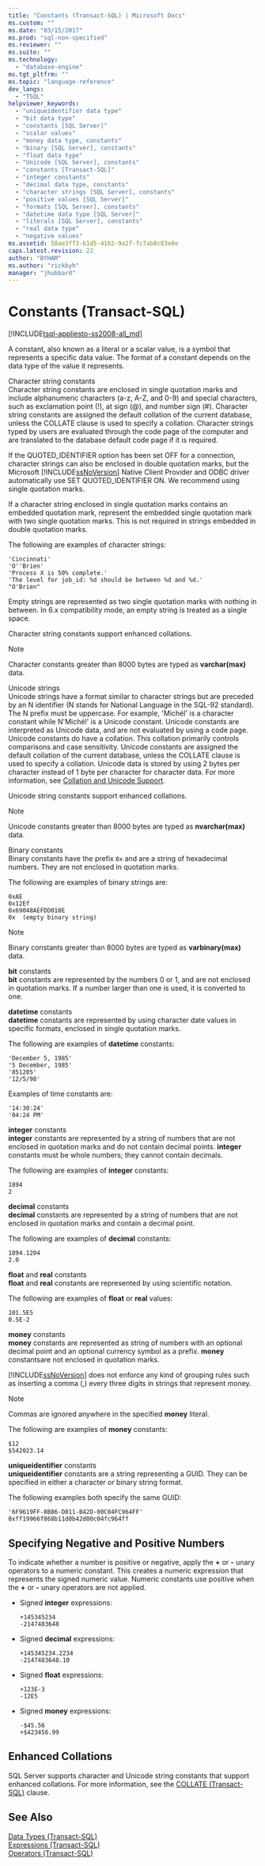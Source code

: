 ```yaml
---
title: "Constants (Transact-SQL) | Microsoft Docs"
ms.custom: ""
ms.date: "03/15/2017"
ms.prod: "sql-non-specified"
ms.reviewer: ""
ms.suite: ""
ms.technology: 
  - "database-engine"
ms.tgt_pltfrm: ""
ms.topic: "language-reference"
dev_langs: 
  - "TSQL"
helpviewer_keywords: 
  - "uniqueidentifier data type"
  - "bit data type"
  - "constants [SQL Server]"
  - "scalar values"
  - "money data type, constants"
  - "binary [SQL Server], constants"
  - "float data type"
  - "Unicode [SQL Server], constants"
  - "constants [Transact-SQL]"
  - "integer constants"
  - "decimal data type, constants"
  - "character strings [SQL Server], constants"
  - "positive values [SQL Server]"
  - "formats [SQL Server], constants"
  - "datetime data type [SQL Server]"
  - "literals [SQL Server], constants"
  - "real data type"
  - "negative values"
ms.assetid: 58ae3ff3-b1d5-41b2-9a2f-fc7ab8c83e0e
caps.latest.revision: 22
author: "BYHAM"
ms.author: "rickbyh"
manager: "jhubbard"
---
```

# Constants (Transact-SQL)
[!INCLUDE[tsql-appliesto-ss2008-all_md](../../includes/tsql-appliesto-ss2008-all-md.md)]

  A constant, also known as a literal or a scalar value, is a symbol that represents a specific data value. The format of a constant depends on the data type of the value it represents.  
  
 Character string constants  
 Character string constants are enclosed in single quotation marks and include alphanumeric characters (a-z, A-Z, and 0-9) and special characters, such as exclamation point (!), at sign (@), and number sign (#). Character string constants are assigned the default collation of the current database, unless the COLLATE clause is used to specify a collation. Character strings typed by users are evaluated through the code page of the computer and are translated to the database default code page if it is required.  
  
 If the QUOTED_IDENTIFIER option has been set OFF for a connection, character strings can also be enclosed in double quotation marks, but the Microsoft [!INCLUDE[ssNoVersion](../../includes/ssnoversion-md.md)] Native Client Provider and ODBC driver automatically use SET QUOTED_IDENTIFIER ON. We recommend using single quotation marks.  
  
 If a character string enclosed in single quotation marks contains an embedded quotation mark, represent the embedded single quotation mark with two single quotation marks. This is not required in strings embedded in double quotation marks.  
  
 The following are examples of character strings:  
  
```  
'Cincinnati'  
'O''Brien'  
'Process X is 50% complete.'  
'The level for job_id: %d should be between %d and %d.'  
"O'Brien"  
```  
  
 Empty strings are represented as two single quotation marks with nothing in between. In 6.x compatibility mode, an empty string is treated as a single space.  
  
 Character string constants support enhanced collations.  
  
> [!NOTE]  
>  Character constants greater than 8000 bytes are typed as **varchar(max)** data.  
  
 Unicode strings  
 Unicode strings have a format similar to character strings but are preceded by an N identifier (N stands for National Language in the SQL-92 standard). The N prefix must be uppercase. For example, 'Michél' is a character constant while N'Michél' is a Unicode constant. Unicode constants are interpreted as Unicode data, and are not evaluated by using a code page. Unicode constants do have a collation. This collation primarily controls comparisons and case sensitivity. Unicode constants are assigned the default collation of the current database, unless the COLLATE clause is used to specify a collation. Unicode data is stored by using 2 bytes per character instead of 1 byte per character for character data. For more information, see [Collation and Unicode Support](../../relational-databases/collations/collation-and-unicode-support.md).  
  
 Unicode string constants support enhanced collations.  
  
> [!NOTE]  
>  Unicode constants greater than 8000 bytes are typed as **nvarchar(max)** data.  
  
 Binary constants  
 Binary constants have the prefix `0x` and are a string of hexadecimal numbers. They are not enclosed in quotation marks.  
  
 The following are examples of binary strings are:  
  
```  
0xAE  
0x12Ef  
0x69048AEFDD010E  
0x  (empty binary string)  
```  
  
> [!NOTE]  
>  Binary constants greater than 8000 bytes are typed as **varbinary(max)** data.  
  
 **bit** constants  
 **bit** constants are represented by the numbers 0 or 1, and are not enclosed in quotation marks. If a number larger than one is used, it is converted to one.  
  
 **datetime** constants  
 **datetime** constants are represented by using character date values in specific formats, enclosed in single quotation marks.  
  
 The following are examples of **datetime** constants:  
  
```  
'December 5, 1985'  
'5 December, 1985'  
'851205'  
'12/5/98'  
```  
  
 Examples of time constants are:  
  
```  
'14:30:24'  
'04:24 PM'  
```  
  
 **integer** constants  
 **integer** constants are represented by a string of numbers that are not enclosed in quotation marks and do not contain decimal points. **integer** constants must be whole numbers; they cannot contain decimals.  
  
 The following are examples of **integer** constants:  
  
```  
1894  
2  
```  
  
 **decimal** constants  
 **decimal** constants are represented by a string of numbers that are not enclosed in quotation marks and contain a decimal point.  
  
 The following are examples of **decimal** constants:  
  
```  
1894.1204  
2.0  
```  
  
 **float** and **real** constants  
 **float** and **real** constants are represented by using scientific notation.  
  
 The following are examples of **float** or **real** values:  
  
```  
101.5E5  
0.5E-2  
```  
  
 **money** constants  
 **money** constants are represented as string of numbers with an optional decimal point and an optional currency symbol as a prefix. **money** constantsare not enclosed in quotation marks.  
  
 [!INCLUDE[ssNoVersion](../../includes/ssnoversion-md.md)] does not enforce any kind of grouping rules such as inserting a comma (,) every three digits in strings that represent money.  
  
> [!NOTE]  
>  Commas are ignored anywhere in the specified **money** literal.  
  
 The following are examples of **money** constants:  
  
```  
$12  
$542023.14  
```  
  
 **uniqueidentifier** constants  
 **uniqueidentifier** constants are a string representing a GUID. They can be specified in either a character or binary string format.  
  
 The following examples both specify the same GUID:  
  
```  
'6F9619FF-8B86-D011-B42D-00C04FC964FF'  
0xff19966f868b11d0b42d00c04fc964ff  
```  
  
## Specifying Negative and Positive Numbers  
 To indicate whether a number is positive or negative, apply the **+** or **-** unary operators to a numeric constant. This creates a numeric expression that represents the signed numeric value. Numeric constants use positive when the **+** or **-** unary operators are not applied.  
  
-   Signed **integer** expressions:  
  
    ```  
    +145345234  
    -2147483648  
    ```  
  
-   Signed **decimal** expressions:  
  
    ```  
    +145345234.2234  
    -2147483648.10  
    ```  
  
-   Signed **float** expressions:  
  
    ```  
    +123E-3  
    -12E5  
    ```  
  
-   Signed **money** expressions:  
  
    ```  
    -$45.56  
    +$423456.99  
    ```  
  
## Enhanced Collations  
 SQL Server supports character and Unicode string constants that support enhanced collations. For more information, see the [COLLATE &#40;Transact-SQL&#41;](http://msdn.microsoft.com/library/4ba6b7d8-114a-4f4e-bb38-fe5697add4e9) clause.  
  
## See Also  
 [Data Types &#40;Transact-SQL&#41;](../../t-sql/data-types/data-types-transact-sql.md)   
 [Expressions &#40;Transact-SQL&#41;](../../t-sql/language-elements/expressions-transact-sql.md)   
 [Operators &#40;Transact-SQL&#41;](../../t-sql/language-elements/operators-transact-sql.md)  
  
  